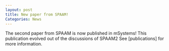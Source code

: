```yaml
---
layout: post
title: New paper from SPAAM!
Categories: News
---
```


The second paper from SPAAM is now published in mSystems! This publication evolved out of the discussions of SPAAM2 See [publications] for more information.